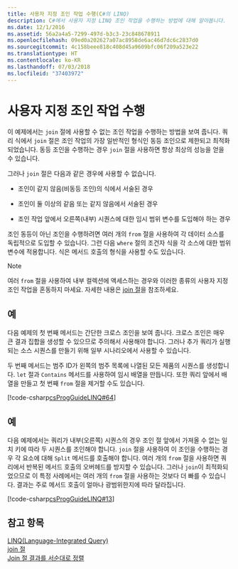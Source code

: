 ```yaml
---
title: 사용자 지정 조인 작업 수행(C#의 LINQ)
description: C#에서 사용자 지정 LINQ 조인 작업을 수행하는 방법에 대해 알아봅니다.
ms.date: 12/1/2016
ms.assetid: 56a2a4a5-7299-497d-b3c3-23c848678911
ms.openlocfilehash: 09ed0a202627a07ac8958de6ac46d7dc6c2837d0
ms.sourcegitcommit: 4c158beee818c408d45a9609bfc06f209a523e22
ms.translationtype: HT
ms.contentlocale: ko-KR
ms.lasthandoff: 07/03/2018
ms.locfileid: "37403972"
---
```

# <a name="perform-custom-join-operations"></a>사용자 지정 조인 작업 수행

이 예제에서는 `join` 절에 사용할 수 없는 조인 작업을 수행하는 방법을 보여 줍니다. 쿼리 식에서 `join` 절은 조인 작업의 가장 일반적인 형식인 동등 조인으로 제한되고 최적화되었습니다. 동등 조인을 수행하는 경우 `join` 절을 사용하면 항상 최상의 성능을 얻을 수 있습니다.

그러나 `join` 절은 다음과 같은 경우에 사용할 수 없습니다.

- 조인이 같지 않음(비동등 조인)의 식에서 서술된 경우

- 조인이 둘 이상의 같음 또는 같지 않음에서 서술된 경우

- 조인 작업 앞에서 오른쪽(내부) 시퀀스에 대한 임시 범위 변수를 도입해야 하는 경우

 조인 동등이 아닌 조인을 수행하려면 여러 개의 `from` 절을 사용하여 각 데이터 소스를 독립적으로 도입할 수 있습니다. 그런 다음 `where` 절의 조건자 식을 각 소스에 대한 범위 변수에 적용합니다. 식은 메서드 호출의 형식을 사용할 수도 있습니다.

> [!NOTE]
> 여러 `from` 절을 사용하여 내부 컬렉션에 액세스하는 경우와 이러한 종류의 사용자 지정 조인 작업을 혼동하지 마세요. 자세한 내용은 [join 절](../language-reference/keywords/join-clause.md)을 참조하세요.

## <a name="example"></a>예

다음 예제의 첫 번째 메서드는 간단한 크로스 조인을 보여 줍니다. 크로스 조인은 매우 큰 결과 집합을 생성할 수 있으므로 주의해서 사용해야 합니다. 그러나 추가 쿼리가 실행되는 소스 시퀀스를 만들기 위해 일부 시나리오에서 사용할 수 있습니다.

두 번째 메서드는 범주 ID가 왼쪽의 범주 목록에 나열된 모든 제품의 시퀀스를 생성합니다. `let` 절과 `Contains` 메서드를 사용하여 임시 배열을 만듭니다. 또한 쿼리 앞에서 배열을 만들고 첫 번째 `from` 절을 제거할 수도 있습니다.

[!code-csharp[csProgGuideLINQ#64](~/samples/snippets/csharp/concepts/linq/how-to-perform-custom-join-operations_1.cs)]

## <a name="example"></a>예

다음 예제에서는 쿼리가 내부(오른쪽) 시퀀스의 경우 조인 절 앞에서 가져올 수 없는 일치 키에 따라 두 시퀀스를 조인해야 합니다. `join` 절을 사용하여 이 조인을 수행하는 경우 각 요소에 대해 `Split` 메서드를 호출해야 합니다. 여러 개의 `from` 절을 사용하면 쿼리에서 반복된 메서드 호출의 오버헤드를 방지할 수 있습니다. 그러나 `join`이 최적화되었으므로 이 특정 사례에서는 여러 개의 `from` 절을 사용하는 것보다 더 빠를 수 있습니다. 결과는 주로 메서드 호출이 얼마나 광범위한지에 따라 달라집니다.

[!code-csharp[csProgGuideLINQ#13](~/samples/snippets/csharp/concepts/linq/how-to-perform-custom-join-operations_2.cs)]

## <a name="see-also"></a>참고 항목

[LINQ(Language-Integrated Query)](index.md)  
[join 절](../language-reference/keywords/join-clause.md)  
[Join 절 결과를 서순대로 정렬](order-the-results-of-a-join-clause.md)  